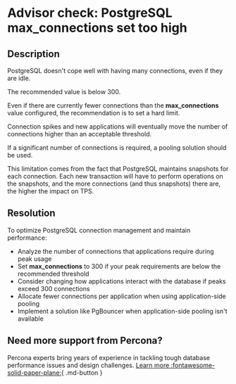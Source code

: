 # Advisor check: PostgreSQL max_connections set too high

## Description

PostgreSQL doesn't cope well with having many connections, even if they are idle. 

The recommended value is below 300.

Even if there are currently fewer connections than the **max_connections** value configured, the recommendation is to set a hard limit. 

Connection spikes and new applications will eventually move the number of connections higher than an acceptable threshold. 

If a significant number of connections is required, a pooling solution should be used.

This limitation comes from the fact that PostgreSQL maintains snapshots for each connection. Each new transaction will have to perform operations on the snapshots, and the more connections (and thus snapshots) there are, the higher the impact on TPS. 

## Resolution

To optimize PostgreSQL connection management and maintain performance:

- Analyze the number of connections that applications require during peak usage
- Set **max_connections** to 300 if your peak requirements are below the recommended threshold
- Consider changing how applications interact with the database if peaks exceed 300 connections
- Allocate fewer connections per application when using application-side pooling
- Implement a solution like PgBouncer when application-side pooling isn't available

## Need more support from Percona?

Percona experts bring years of experience in tackling tough database performance issues and design challenges.
[Learn more :fontawesome-solid-paper-plane:](https://per.co.na/subscribe){ .md-button }
